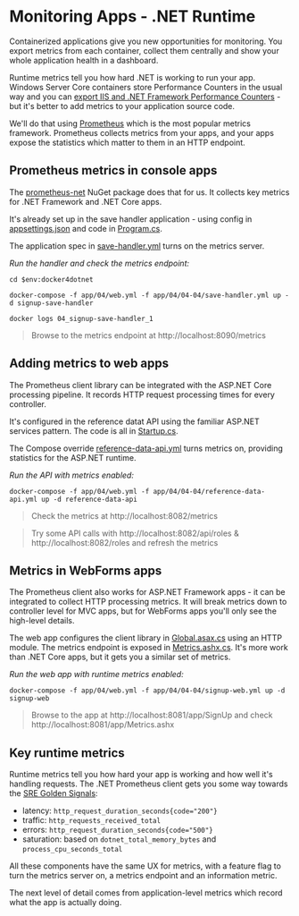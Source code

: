 # Monitoring Apps - .NET Runtime

Containerized applications give you new opportunities for monitoring. You export metrics from each container, collect them centrally and show your whole application health in a dashboard.

Runtime metrics tell you how hard .NET is working to run your app. Windows Server Core containers store Performance Counters in the usual way and you can [export IIS and .NET Framework Performance Counters](https://github.com/dockersamples/aspnet-monitoring) - but it's better to add metrics to your application source code.

We'll do that using [Prometheus](https://prometheus.io) which is the most popular metrics framework. Prometheus collects metrics from your apps, and your apps expose the statistics which matter to them in an HTTP endpoint.

## Prometheus metrics in console apps

The [prometheus-net](https://github.com/prometheus-net/prometheus-net) NuGet package does that for us. It collects key metrics for .NET Framework and .NET Core apps.

It's already set up in the save handler application - using config in [appsettings.json](../../src/SignUp.MessageHandlers.SaveProspect/appsettings.json) and code in [Program.cs](../../src/SignUp.MessageHandlers.SaveProspect/Program.cs).

The application spec in [save-handler.yml](../../app/04/04-04/save-handler.yml) turns on the metrics server.

_Run the handler and check the metrics endpoint:_

```
cd $env:docker4dotnet

docker-compose -f app/04/web.yml -f app/04/04-04/save-handler.yml up -d signup-save-handler

docker logs 04_signup-save-handler_1
```

> Browse to the metrics endpoint at http://localhost:8090/metrics

## Adding metrics to web apps

The Prometheus client library can be integrated with the ASP.NET Core processing pipeline. It records HTTP request processing times for every controller.

It's configured in the reference datat API using the familiar ASP.NET services pattern. The code is all in [Startup.cs](../../src/SignUp.Api.ReferenceData/Startup.cs).

The Compose override [reference-data-api.yml](../../app/04/04-04/reference-data-api.yml) turns metrics on, providing statistics for the ASP.NET runtime.

_Run the API with metrics enabled:_

```
docker-compose -f app/04/web.yml -f app/04/04-04/reference-data-api.yml up -d reference-data-api
```

> Check the metrics at http://localhost:8082/metrics

> Try some API calls with http://localhost:8082/api/roles & http://localhost:8082/roles and refresh the metrics

## Metrics in WebForms apps

The Prometheus client also works for ASP.NET Framework apps - it can be integrated to collect HTTP processing metrics. It will break metrics down to controller level for MVC apps, but for WebForms apps you'll only see the high-level details.

The web app configures the client library in [Global.asax.cs](../../src/SignUp.Web/Global.asax.cs) using an HTTP module. The metrics endpoint is exposed in [Metrics.ashx.cs](../../src/SignUp.Web/Metrics.ashx.cs). It's more work than .NET Core apps, but it gets you a similar set of metrics.

_Run the web app with runtime metrics enabled:_

```
docker-compose -f app/04/web.yml -f app/04/04-04/signup-web.yml up -d signup-web
```

> Browse to the app at http://localhost:8081/app/SignUp and check http://localhost:8081/app/Metrics.ashx

## Key runtime metrics

Runtime metrics tell you how hard your app is working and how well it's handling requests. The .NET Prometheus client gets you some way towards the [SRE Golden Signals](https://www.infoq.com/articles/monitoring-SRE-golden-signals/):

- latency: `http_request_duration_seconds{code="200"}`
- traffic: `http_requests_received_total`
- errors: `http_request_duration_seconds{code="500"}`
- saturation: based on `dotnet_total_memory_bytes` and `process_cpu_seconds_total`

All these components have the same UX for metrics, with a feature flag to turn the metrics server on, a metrics endpoint and an information metric.

The next level of detail comes from application-level metrics which record what the app is actually doing.
